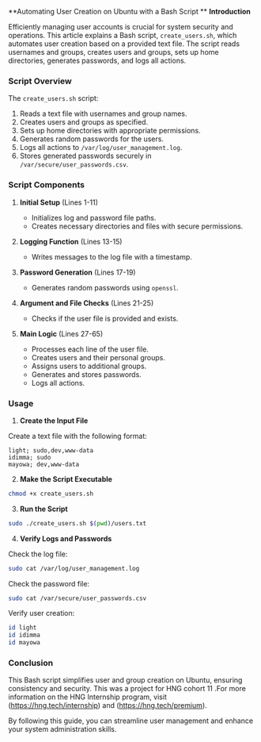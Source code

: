 **Automating User Creation on Ubuntu with a Bash Script
**
**Introduction**

Efficiently managing user accounts is crucial for system security and operations. This article explains a Bash script, `create_users.sh`, which automates user creation based on a provided text file. The script reads usernames and groups, creates users and groups, sets up home directories, generates passwords, and logs all actions.

### Script Overview

The `create_users.sh` script:
1. Reads a text file with usernames and group names.
2. Creates users and groups as specified.
3. Sets up home directories with appropriate permissions.
4. Generates random passwords for the users.
5. Logs all actions to `/var/log/user_management.log`.
6. Stores generated passwords securely in `/var/secure/user_passwords.csv`.

### Script Components

1. **Initial Setup** (Lines 1-11)
    - Initializes log and password file paths.
    - Creates necessary directories and files with secure permissions.

2. **Logging Function** (Lines 13-15)
    - Writes messages to the log file with a timestamp.

3. **Password Generation** (Lines 17-19)
    - Generates random passwords using `openssl`.

4. **Argument and File Checks** (Lines 21-25)
    - Checks if the user file is provided and exists.

5. **Main Logic** (Lines 27-65)
    - Processes each line of the user file.
    - Creates users and their personal groups.
    - Assigns users to additional groups.
    - Generates and stores passwords.
    - Logs all actions.

### Usage

1. **Create the Input File**

Create a text file with the following format:
```
light; sudo,dev,www-data
idimma; sudo
mayowa; dev,www-data
```

2. **Make the Script Executable**

```bash
chmod +x create_users.sh
```

3. **Run the Script**

```bash
sudo ./create_users.sh $(pwd)/users.txt
```

4. **Verify Logs and Passwords**

Check the log file:
```bash
sudo cat /var/log/user_management.log
```

Check the password file:
```bash
sudo cat /var/secure/user_passwords.csv
```

Verify user creation:
```bash
id light
id idimma
id mayowa
```

### Conclusion

This Bash script simplifies user and group creation on Ubuntu, ensuring consistency and security. This was a project for HNG cohort 11 .For more information on the HNG Internship program, visit (https://hng.tech/internship) and (https://hng.tech/premium).

By following this guide, you can streamline user management and enhance your system administration skills.
